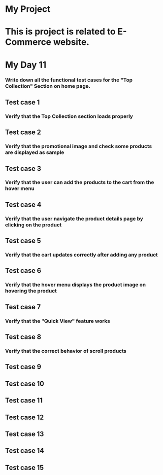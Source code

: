 # My Project
# This is project is related to E-Commerce website. 
# My Day 11
### Write down all the functional test cases for the "Top Collection" Section on home page.
## Test case 1
### Verify that the Top Collection section loads properly
## Test case 2
### Verify that the promotional image and check some products are displayed as sample
## Test case 3
### Verify that the user can add the products to the cart from the hover menu
## Test case 4
### Verify that the user navigate the product details page by clicking on the product
## Test case 5
### Verify that the cart updates correctly after adding any product
## Test case 6
### Verify that the hover menu displays the product image on hovering the product
## Test case 7
### Verify that the "Quick View" feature works
## Test case 8
### Verify that the correct behavior of scroll products
## Test case 9
### 
## Test case 10
### 
## Test case 11
### 
## Test case 12
### 
## Test case 13
### 
## Test case 14
### 
## Test case 15
### 




